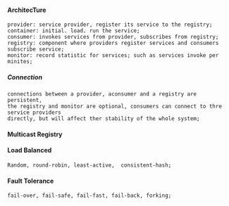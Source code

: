 
#### ArchitecTure

    provider: service provider, register its service to the registry;
    container: initial. load. run the service;
    consumer: invokes services from provider, subscribes from registry;
    registry: component where providers register services and consumers subscribe service;
    monitor: record statistic for services; such as services invoke per minites;

##### Connection

    connections between a provider, aconsumer and a registry are persistent,
    the registry and monitor are optional, consumers can connect to thre service providers
    directly, but will affect ther stability of the whole system;

#### Multicast Registry


#### Load Balanced
    
    Random, round-robin, least-active,  consistent-hash;

#### Fault Tolerance

    fail-over, fail-safe, fail-fast, fail-back, forking;











